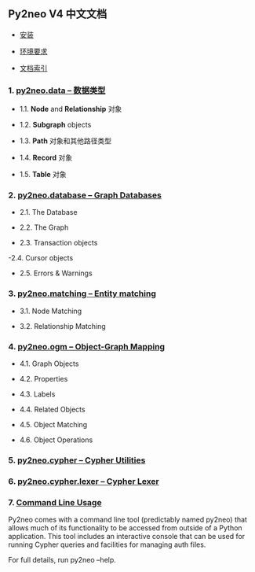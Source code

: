 ## Py2neo V4 中文文档

- [安装](http://py2neo.org/v4/index.html#installation)

- [环境要求](http://py2neo.org/v4/index.html#requirements)

- [文档索引](http://py2neo.org/v4/index.html#library-reference)

### 1. [py2neo.data – 数据类型](https://github.com/Dreag/Py2neo-translate/blob/master/Detailed%20documentation/1.%20Py2neo.data%E6%95%B0%E6%8D%AE%E7%B1%BB%E5%9E%8B.md)

- 1.1. **Node** and **Relationship** 对象

- 1.2. **Subgraph** objects

- 1.3. **Path** 对象和其他路径类型

- 1.4. **Record** 对象

- 1.5. **Table** 对象

### 2. [py2neo.database – Graph Databases](http://py2neo.org/v4/database.html)

- 2.1. The Database

- 2.2. The Graph

- 2.3. Transaction objects

-2.4. Cursor objects

- 2.5. Errors & Warnings

### 3. [py2neo.matching – Entity matching](http://py2neo.org/v4/matching.html)

- 3.1. Node Matching

- 3.2. Relationship Matching

### 4. [py2neo.ogm – Object-Graph Mapping](http://py2neo.org/v4/ogm.html)

- 4.1. Graph Objects

- 4.2. Properties

- 4.3. Labels

- 4.4. Related Objects

- 4.5. Object Matching

- 4.6. Object Operations

### 5. [py2neo.cypher – Cypher Utilities](http://py2neo.org/v4/cypher/index.html)

### 6. [py2neo.cypher.lexer – Cypher Lexer](http://py2neo.org/v4/cypher/lexer.html)

### 7. [Command Line Usage](http://py2neo.org/v4/cli.html)

Py2neo comes with a command line tool (predictably named py2neo) that allows much of its functionality to be accessed from outside of a Python application. This tool includes an interactive console that can be used for running Cypher queries and facilities for managing auth files.

For full details, run py2neo –help.
